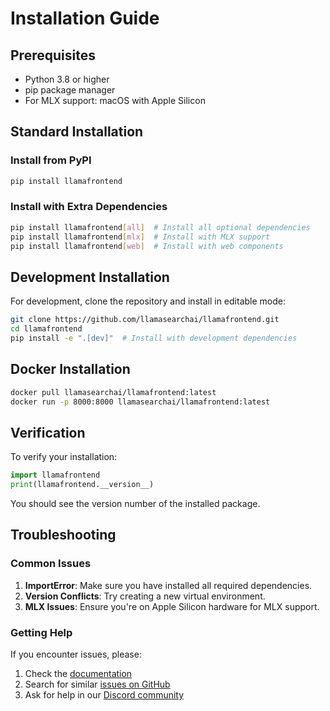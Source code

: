 # Installation Guide

## Prerequisites

- Python 3.8 or higher
- pip package manager
- For MLX support: macOS with Apple Silicon

## Standard Installation

### Install from PyPI

```bash
pip install llamafrontend
```

### Install with Extra Dependencies

```bash
pip install llamafrontend[all]  # Install all optional dependencies
pip install llamafrontend[mlx]  # Install with MLX support
pip install llamafrontend[web]  # Install with web components
```

## Development Installation

For development, clone the repository and install in editable mode:

```bash
git clone https://github.com/llamasearchai/llamafrontend.git
cd llamafrontend
pip install -e ".[dev]"  # Install with development dependencies
```

## Docker Installation

```bash
docker pull llamasearchai/llamafrontend:latest
docker run -p 8000:8000 llamasearchai/llamafrontend:latest
```

## Verification

To verify your installation:

```python
import llamafrontend
print(llamafrontend.__version__)
```

You should see the version number of the installed package.

## Troubleshooting

### Common Issues

1. **ImportError**: Make sure you have installed all required dependencies.
2. **Version Conflicts**: Try creating a new virtual environment.
3. **MLX Issues**: Ensure you're on Apple Silicon hardware for MLX support.

### Getting Help

If you encounter issues, please:

1. Check the [documentation](https://llamasearchai.github.io/llamafrontend/)
2. Search for similar [issues on GitHub](https://github.com/llamasearchai/llamafrontend/issues)
3. Ask for help in our [Discord community](https://discord.gg/llamasearch)
